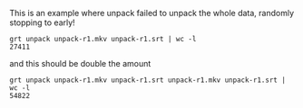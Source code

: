 This is an example where unpack failed to unpack the whole data, randomly stopping to early!

    grt unpack unpack-r1.mkv unpack-r1.srt | wc -l
    27411

and this should be double the amount

    grt unpack unpack-r1.mkv unpack-r1.srt unpack-r1.mkv unpack-r1.srt | wc -l
    54822

